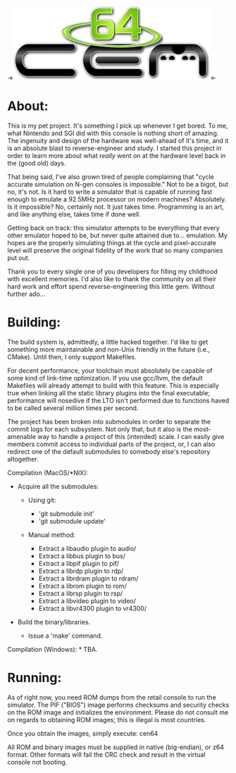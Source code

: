 ->![CEN64 Banner](/assets/logo.png)<-

# About:
This is my pet project. It's something I pick up whenever I get bored. To me,
what Nintendo and SGI did with this console is nothing short of amazing. The
ingenuity and design of the hardware was well-ahead of it's time, and it is
an absolute blast to reverse-engineer and study. I started this project in
order to learn more about what _really_ went on at the hardware level back in
the (good old) days.

That being said, I've also grown tired of people complaining that "cycle
accurate simulation on N-gen consoles is impossible." Not to be a bigot, but
no, it's not. Is it hard to write a simulator that is capable of running fast
enough to emulate a 92.5MHz processor on modern machines? Absolutely. Is it
impossible? No, certainly not. It just takes time. Programming is an art,
and like anything else, takes time if done well.

Getting back on track: this simulator attempts to be everything that every
other emulator hoped to be, but never quite attained due to... emulation. My
hopes are the properly simulating things at the cycle and pixel-accurate level
will preserve the original fidelity of the work that so many companies put
out.

Thank you to every single one of you developers for filling my childhood
with excellent memories. I'd also like to thank the community on all their
hard work and effort spend reverse-engineering this little gem. Without
further ado...

# Building:
The build system is, admittedly, a little hacked together. I'd like to get
something more maintainable and non-Unix friendly in the future (i.e., CMake).
Until then, I only support Makefiles.

For decent performance, your toolchain must absolutely be capable of some
kind of link-time optimization. If you use gcc/llvm, the default Makefiles
will already attempt to build with this feature. This is especially true when
linking all the static library plugins into the final executable; performance
will nosedive if the LTO isn't performed due to functions haved to be called
several million times per second.

The project has been broken into submodules in order to separate the commit
logs for each subsystem. Not only that, but it also is the most-amenable
way to handle a project of this (intended) scale. I can easily give members
commit access to individual parts of the project, or, I can also redirect one
of the default submodules to somebody else's repository altogether.

Compilation (MacOS/*NIX):
  * Acquire all the submodules:

    * Using git:
      * 'git submodule init'
      * 'git submodule update'

    * Manual method:
      * Extract a libaudio plugin to audio/
      * Extract a libbus plugin to bus/
      * Extract a libpif plugin to pif/
      * Extract a librdp plugin to rdp/
      * Extract a librdram plugin to rdram/
      * Extract a librom plugin to rom/
      * Extract a librsp plugin to rsp/
      * Extract a libvideo plugin to video/
      * Extract a libvr4300 plugin to vr4300/

  * Build the binary/libraries.
    * Issue a 'make' command.

Compilation (Windows):
    * TBA.

#  Running:
As of right now, you need ROM dumps from the retail console to run the
simulator. The PIF ("BIOS") image performs checksums and security checks on
the ROM image and initializes the environment. Please do not consult me on
regards to obtaining ROM images; this is illegal is most countries.

Once you obtain the images, simply execute:
cen64 <pifrom> <rom>

All ROM and binary images must be supplied in native (big-endian), or z64
format. Other formats will fail the CRC check and result in the virtual
console not booting.


